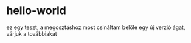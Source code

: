 # hello-world
ez egy teszt, a megosztáshoz
most csináltam belőle egy új verzió ágat, várjuk a továbbiakat
